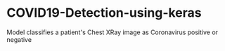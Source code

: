 # COVID19-Detection-using-keras
Model classifies a patient's Chest XRay image as Coronavirus positive or negative
